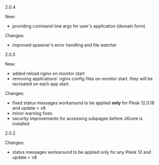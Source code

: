 

2.0.4

New:
* providing command-line args for user's application (domain form)

Changes:
* improved spawner's error handling and file watcher


2.0.3

New:
* added reload nginx on monitor start
* removing applications' nginx config files on monitor start. they will be recreated on each app start.


Changes:
* fixed status messages workaround to be applied **only** for Plesk 12.0.18 and update < v8
* minor warning fixes
* security improvements for accessing subpages before JXcore is installed


2.0.2

Changes:
* status messages workaround to be applied only for any Plesk 12 and update < v8
